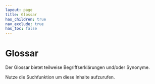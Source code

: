 ```yaml
---
layout: page
title: Glossar
has_children: true
nav_exclude: true
has_toc: false
---
```


# Glossar

Der Glossar bietet teilweise Begriffserklärungen und/oder Synonyme.

Nutze die Suchfunktion um diese Inhalte aufzurufen.